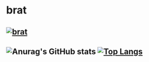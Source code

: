 # brat
[![brat](https://skillicons.dev/icons?i=cpp,html,css,windows&theme=light)](https://skillicons.dev)
---------------------------------------------------------------------------------------------------
![Anurag's GitHub stats](https://github-readme-stats.vercel.app/api?username=nomaakip&theme=ambient_gradient&show_icons=true)
[![Top Langs](https://github-readme-stats.vercel.app/api/top-langs/?username=nomaakip)](https://github.com/anuraghazra/github-readme-stats)
---------------------------------------------------------------------------------------------------
